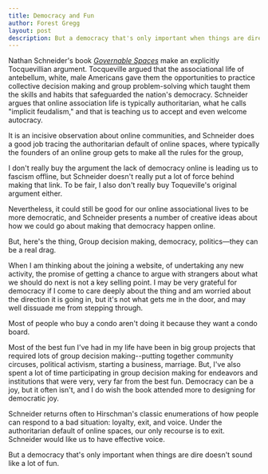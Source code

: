 ```yaml
---
title: Democracy and Fun
author: Forest Gregg
layout: post 
description: But a democracy that's only important when things are dire doesn't sound like a lot of fun.
---
```


Nathan Schneider's book [*Governable
Spaces*](https://nathanschneider.info/books/governable-spaces/_) make
an explicitly Tocquevillian argument. Tocqueville argued that the
associational life of antebellum, white, male Americans gave them the
opportunities to practice collective decision making and group
problem-solving which taught them the skills and habits that
safeguarded the nation's democracy. Schneider argues that online
association life is typically authoritarian, what he calls "implicit
feudalism," and that is teaching us to accept and even welcome
autocracy.

It is an incisive observation about online communities, and Schneider
does a good job tracing the authoritarian default of online spaces,
where typically the founders of an online group gets to make all the
rules for the group,

I don't really buy the argument the lack of democracy online is
leading us to fascism offline, but Schneider doesn't really put a lot
of force behind making that link. To be fair, I also don't really buy
Toqueville's original argument either.

Nevertheless, it could still be good for our online associational
lives to be more democratic, and Schneider presents a number of
creative ideas about how we could go about making that democracy
happen online.

But, here's the thing, Group decision making, democracy, politics—they
can be a real drag.

When I am thinking about the joining a website, of undertaking any new
activity, the promise of getting a chance to argue with strangers
about what we should do next is not a key selling point.  I may be
very grateful for democracy if I come to care deeply about the thing
and am worried about the direction it is going in, but it's not what
gets me in the door, and may well dissuade me from stepping through.

Most of people who buy a condo aren't doing it because they want a
condo board.

Most of the best fun I've had in my life have been in big group
projects that required lots of group decision making--putting together
community circuses, political activism, starting a business,
marriage. But, I've also spent a lot of time participating in group
decision making for endeavors and institutions that were very, very
far from the best fun. Democracy can be a joy, but it often isn't, and
I do wish the book attended more to designing for democratic joy.

Schneider returns often to Hirschman's classic enumerations of how
people can respond to a bad situation: loyalty, exit, and voice. Under
the authoritarian default of online spaces, our only recourse is to
exit. Schneider would like us to have effective voice.

But a democracy that's only important when things are dire doesn't
sound like a lot of fun.

 
